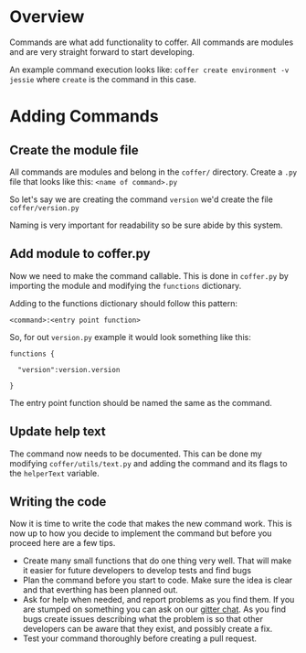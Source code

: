 # Overview

Commands are what add functionality to coffer. All commands are modules and are very straight forward to start developing. 

An example command execution looks like: `coffer create environment -v jessie` where `create` is the command in this case.

# Adding Commands

## Create the module file

All commands are modules and belong in the `coffer/` directory. 
Create a `.py` file that looks like this: `<name of command>.py`

So let's say we are creating the command `version` we'd create the
file `coffer/version.py`

Naming is very important for readability so be sure abide by this system.


## Add module to coffer.py

Now we need to make the command callable. This is done in `coffer.py`
by importing the module and modifying the `functions` dictionary. 

Adding to the functions dictionary should follow this pattern:

`<command>:<entry point function>`

So, for out `version.py` example it would look something like this:

```
functions {
     
  "version":version.version  

}
```

The entry point function should be named the same as the command.


## Update help text

The command now needs to be documented. This can be done my modifying
`coffer/utils/text.py` and adding the command and its flags
to the `helperText` variable. 

## Writing the code

Now it is time to write the code that makes the new command work. This is now
up to how you decide to implement the command but before you proceed here are a few tips.

- Create many small functions that do one thing very well. That will make it easier for future developers to develop tests and find bugs
- Plan the command before you start to code. Make sure the idea is clear and that everthing has been planned out.
- Ask for help when needed, and report problems as you find them. If you are stumped on something you can ask on our [gitter chat](https://gitter.im/cofferproject/Lobby).
  As you find bugs create issues describing what the problem is so that other developers can be aware that they exist, and possibly create a fix. 
- Test your command thoroughly before creating a pull request. 
